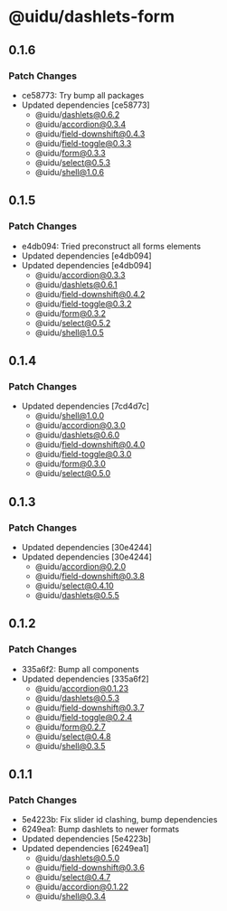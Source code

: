 # @uidu/dashlets-form

## 0.1.6

### Patch Changes

- ce58773: Try bump all packages
- Updated dependencies [ce58773]
  - @uidu/dashlets@0.6.2
  - @uidu/accordion@0.3.4
  - @uidu/field-downshift@0.4.3
  - @uidu/field-toggle@0.3.3
  - @uidu/form@0.3.3
  - @uidu/select@0.5.3
  - @uidu/shell@1.0.6

## 0.1.5

### Patch Changes

- e4db094: Tried preconstruct all forms elements
- Updated dependencies [e4db094]
- Updated dependencies [e4db094]
  - @uidu/accordion@0.3.3
  - @uidu/dashlets@0.6.1
  - @uidu/field-downshift@0.4.2
  - @uidu/field-toggle@0.3.2
  - @uidu/form@0.3.2
  - @uidu/select@0.5.2
  - @uidu/shell@1.0.5

## 0.1.4

### Patch Changes

- Updated dependencies [7cd4d7c]
  - @uidu/shell@1.0.0
  - @uidu/accordion@0.3.0
  - @uidu/dashlets@0.6.0
  - @uidu/field-downshift@0.4.0
  - @uidu/field-toggle@0.3.0
  - @uidu/form@0.3.0
  - @uidu/select@0.5.0

## 0.1.3

### Patch Changes

- Updated dependencies [30e4244]
- Updated dependencies [30e4244]
  - @uidu/accordion@0.2.0
  - @uidu/field-downshift@0.3.8
  - @uidu/select@0.4.10
  - @uidu/dashlets@0.5.5

## 0.1.2

### Patch Changes

- 335a6f2: Bump all components
- Updated dependencies [335a6f2]
  - @uidu/accordion@0.1.23
  - @uidu/dashlets@0.5.3
  - @uidu/field-downshift@0.3.7
  - @uidu/field-toggle@0.2.4
  - @uidu/form@0.2.7
  - @uidu/select@0.4.8
  - @uidu/shell@0.3.5

## 0.1.1

### Patch Changes

- 5e4223b: Fix slider id clashing, bump dependencies
- 6249ea1: Bump dashlets to newer formats
- Updated dependencies [5e4223b]
- Updated dependencies [6249ea1]
  - @uidu/dashlets@0.5.0
  - @uidu/field-downshift@0.3.6
  - @uidu/select@0.4.7
  - @uidu/accordion@0.1.22
  - @uidu/shell@0.3.4
